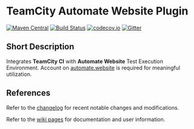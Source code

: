 # TeamCity Automate Website Plugin

[![Maven Central](https://maven-badges.herokuapp.com/maven-central/website.automate.teamcity/teamcity-automate-website-build/badge.svg)](https://maven-badges.herokuapp.com/maven-central/website.automate.teamcity/teamcity-automate-website-build) [![Build Status](https://travis-ci.org/automate-website/teamcity-plugin.svg?branch=master)](https://travis-ci.org/automate-website/teamcity-plugin) [![codecov.io](https://codecov.io/github/automate-website/teamcity-plugin/coverage.svg?branch=master)](https://codecov.io/github/automate-website/teamcity-plugin?branch=master) [![Gitter](https://badges.gitter.im/automate-website/teamcity-plugin.svg)](https://gitter.im/automate-website/teamcity-plugin?utm_source=badge&utm_medium=badge&utm_campaign=pr-badge)

## Short Description
Integrates **TeamCity CI** with **Automate Website** Test Execution Environment.
Account on [automate.website] is required for meaningful utilization.

## References
Refer to the [changelog] for recent notable changes and modifications.

Refer to the [wiki pages] for documentation and user information.

[automate.website]: https://automate.website
[changelog]: CHANGELOG.md
[wiki pages]: https://github.com/automate-website/teamcity-plugin/wiki/Home